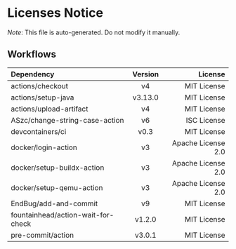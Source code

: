 # Licenses Notice
*Note*: This file is auto-generated. Do not modify it manually.
## Workflows
| Dependency | Version | License |
|:-----------|:-------:|--------:|
|actions/checkout|v4|MIT License|
|actions/setup-java|v3.13.0|MIT License|
|actions/upload-artifact|v4|MIT License|
|ASzc/change-string-case-action|v6|ISC License|
|devcontainers/ci|v0.3|MIT License|
|docker/login-action|v3|Apache License 2.0|
|docker/setup-buildx-action|v3|Apache License 2.0|
|docker/setup-qemu-action|v3|Apache License 2.0|
|EndBug/add-and-commit|v9|MIT License|
|fountainhead/action-wait-for-check|v1.2.0|MIT License|
|pre-commit/action|v3.0.1|MIT License|
